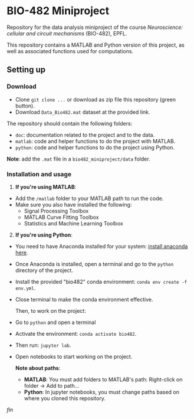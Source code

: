 # BIO-482 Miniproject  

Repository for the data analysis miniproject of the course _Neuroscience: cellular and circuit mechanisms_ (BIO-482), EPFL. 

This repository contains a MATLAB and Python version of this project, as well as associated functions used for computations.

## Setting up
### Download
- Clone `git clone ...` or download as zip file this repository (green button).
- Download `Data_Bio482.mat` dataset at the provided link.

The repository should contain the following folders:
- `doc`: documentation related to the project and to the data.
- `matlab`: code and helper functions to do the project with MATLAB.
- `python`: code and helper functions to do the project using Python.

**Note**: add the `.mat` file in a `bio482_miniproject/data` folder.

### Installation and usage

1. **If you're using MATLAB**:
  - Add the `/matlab` folder to your MATLAB path to run the code.
  - Make sure you also have installed the following:
    - Signal Processing Toolbox
    - MATLAB Curve Fitting Toolbox
    - Statistics and Machine Learning Toolbox
2. **If you're using Python**:
  - You need to have Anaconda installed for your system: [install anaconda here](https://docs.anaconda.com/anaconda/install/index.html). 
  - Once Anaconda is installed, open a terminal and go to the `python` directory of the project.
  - Install the provided "bio482" conda environment: `conda env create -f env.yml`.
  - Close terminal to make the conda environment effective.
  
    Then, to work on the project:
  - Go to `python` and open a terminal
  - Activate the environment: `conda activate bio482`.
  - Then run: `jupyter lab`.
  - Open notebooks to start working on the project.


    **Note about paths**:
    - **MATLAB**: You must add folders to MATLAB's path: Right-click on folder -> Add to path...
    - **Python**: In jupyter notebooks, you must change paths based on where you cloned this repository.
  
  _fin_ 
 

